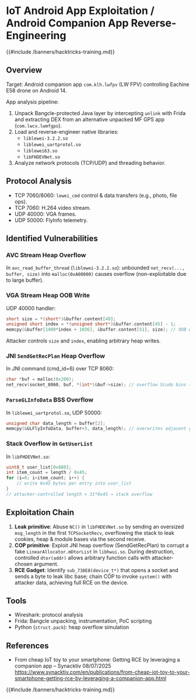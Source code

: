 # IoT Android App Exploitation / Android Companion App Reverse-Engineering

{{#include /banners/hacktricks-training.md}}

## Overview

Target: Android companion app `com.klh.lwfpv` (LW FPV) controlling Eachine E58 drone on Android 14.

App analysis pipeline:
1. Unpack Bangcle-protected Java layer by intercepting `unlink` with Frida and extracting DEX from an alternative unpacked MF GPS app (`com.lwcx.lwmfgps`).
2. Load and reverse-engineer native libraries:
   - `liblewei-3.2.2.so`
   - `liblewei_uartprotol.so`
   - `liblewei63.so`
   - `libFHDEVNet.so`
3. Analyze network protocols (TCP/UDP) and threading behavior.

## Protocol Analysis

- TCP 7060/8060: `lewei_cmd` control & data transfers (e.g., photo, file ops).
- TCP 7060: H.264 video stream.
- UDP 40000: VGA frames.
- UDP 50000: FlyInfo telemetry.

## Identified Vulnerabilities

### AVC Stream Heap Overflow

In `avc_read_buffer_thread` (`liblewei-3.2.2.so`): unbounded `net_recv(..., buffer, size)` into `malloc(0xA00000)` causes overflow (non-exploitable due to large buffer).

### VGA Stream Heap OOB Write

UDP 40000 handler:
```c
short size = *(short*)&buffer.content[49];
unsigned short index = *(unsigned short*)&buffer.content[45] - 1;
memcpy(&buffer[1400*index + 1036], &buffer.content[51], size); // OOB write into 0xA00000 heap
```
Attacker controls `size` and `index`, enabling arbitrary heap writes.

### JNI `SendGetRecPlan` Heap Overflow

In JNI command (cmd_id=6) over TCP 8060:
```c
char *buf = malloc(0x200);
net_recv(socket_8060, buf, *(int*)&buf->size); // overflow Scudo bins (0x1c0–0x250)
```

### `ParseGLInfoData` BSS Overflow

In `liblewei_uartprotol.so`, UDP 50000:
```c
unsigned char data_length = buffer[2];
memcpy(&GLFlyInfoData, buffer+3, data_length); // overwrites adjacent globals (e.g., LWDroneSoftwareData)
```

### Stack Overflow in `GetUserList`

In `libFHDEVNet.so`:
```c
uint8_t user_list[0x880];
int item_count = length / 0x45;
for (i=0; i<item_count; i++) {
    // write 0x45 bytes per entry into user_list
}
// attacker-controlled length > 31*0x45 → stack overflow
```

## Exploitation Chain

1. **Leak primitive**: Abuse `NC()` in `libFHDEVNet.so` by sending an oversized `msg_length` in the first `TCPSocketRecv`, overflowing the stack to leak cookies, heap & module bases via the second receive.
2. **COP primitive**: Exploit JNI heap overflow (SendGetRecPlan) to corrupt a fake `LinearAllocator.mDtorList` in `libhwui.so`. During destruction, controlled `dtor(addr)` allows arbitrary function calls with attacker-chosen argument.
3. **RCE Gadget**: Identify `sub_738E8(device_t*)` that opens a socket and sends a byte to leak libc base; chain COP to invoke `system()` with attacker data, achieving full RCE on the device.

## Tools

- Wireshark: protocol analysis
- Frida: Bangcle unpacking, instrumentation, PoC scripting
- Python (`struct.pack`): heap overflow simulation

## References

- From cheap IoT toy to your smartphone: Getting RCE by leveraging a companion app – Synacktiv 08/07/2025
  <https://www.synacktiv.com/en/publications/from-cheap-iot-toy-to-your-smartphone-getting-rce-by-leveraging-a-companion-app.html>

{{#include /banners/hacktricks-training.md}}
